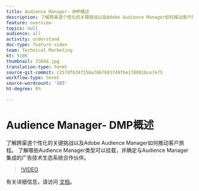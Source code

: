 ```yaml
---
title: Audience Manager- DMP概述
description: 了解跨渠道个性化的关键挑战以及Adobe Audience Manager如何推动客户旅程。 了解哪些Audience Manager类型可以挂载，并确定与Audience Manager集成的广告技术生态系统合作伙伴。
feature: overview
topics: null
audience: all
activity: understand
doc-type: feature video
team: Technical Marketing
kt: 5106
thumbnail: 33894.jpg
translation-type: tm+mt
source-git-commit: c257df634f156a7067683749fbe178081bce7e75
workflow-type: tm+mt
source-wordcount: '103'
ht-degree: 0%

---
```



# Audience Manager- DMP概述

了解跨渠道个性化的关键挑战以及Adobe Audience Manager如何推动客户旅程。 了解哪些Audience Manager类型可以挂载，并确定与Audience Manager集成的广告技术生态系统合作伙伴。

>[!VIDEO](https://video.tv.adobe.com/v/33894/?quality=12)

有关详细信息，请访问 [文档](https://docs.adobe.com/content/help/en/audience-manager/user-guide/overview/aam-overview.html)。

